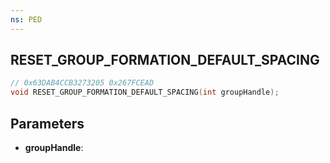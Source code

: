 ```yaml
---
ns: PED
---
```

## RESET_GROUP_FORMATION_DEFAULT_SPACING

```c
// 0x63DAB4CCB3273205 0x267FCEAD
void RESET_GROUP_FORMATION_DEFAULT_SPACING(int groupHandle);
```

## Parameters
* **groupHandle**:
